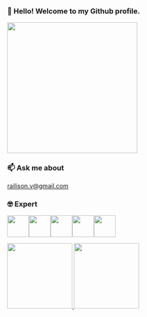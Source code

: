 ### 👋 Hello! Welcome to my Github profile.
<img src="https://i.giphy.com/media/U4DswrBiaz0p67ZweH/giphy.webp" width="300">

### 📫 Ask me about

railison.v@gmail.com

### 🤓 Expert

<img src="https://cdn.jsdelivr.net/gh/devicons/devicon/icons/php/php-original.svg" width="50"/><img src="https://cdn.jsdelivr.net/gh/devicons/devicon/icons/mysql/mysql-original.svg" width="50" /><img src="https://cdn.jsdelivr.net/gh/devicons/devicon/icons/html5/html5-original.svg" width="50" /><img src="https://cdn.jsdelivr.net/gh/devicons/devicon/icons/postgresql/postgresql-original-wordmark.svg" width="50" /><img src="https://cdn.jsdelivr.net/gh/devicons/devicon/icons/codeigniter/codeigniter-plain-wordmark.svg" width="50"/>
          

<div>
<a href="https://github.com/railison">
<img height="150em" src="https://github-readme-stats.vercel.app/api/top-langs/?username=railison&layout=compact&langs_count=7&theme=dracula&count_private=true"/>
<img height="150em" src="https://github-readme-stats.vercel.app/api?username=railison&show_icons=true&theme=dracula&include_all_commits=true&count_private=true"/>
</div>
